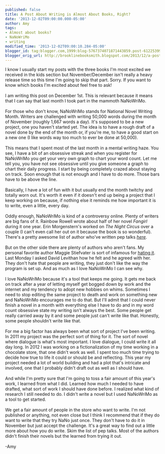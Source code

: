 ```yaml
---
published: false
title: A Post About Writing is Almost About Books, Right?
date: '2013-12-02T09:00:00.000-05:00'
author: Amy
tags:
- Almost about books?
- NaNoWriMo
- writing
modified_time: '2013-12-02T09:00:10.284-05:00'
blogger_id: tag:blogger.com,1999:blog-5767374071871443859.post-6122539979328844023
blogger_orig_url: http://brooklinebooksmith.blogspot.com/2013/12/a-post-about-writing-is-almost-about.html
---
```


I know I usually start my posts with the three books I'm most excited we received in the kids section but November/December isn't really a heavy release time so this time I'm going to skip that part. Sorry. If you want to know which books I'm excited about feel free to ask!<br /><br />I am writing this post on December 1st. This is relevant because it means that I can say that last month I took part in the mammoth NaNoWriMo. <br /><br />For those who don't know, NaNoWriMo stands for National Novel Writing Month. Writers are challenged with writing 50,000 words during the month of November (roughly 1,667 words a day). It's supposed to be a new project, one you haven't started yet. The idea is to have a rough draft of a novel done by the end of the month or, if you're me, to have a good start on a new one (I like words way too much to ever be done at 50,000). <br /><br />This means that I spent most of the last month in a mental writing haze. You see, I have a bit of an obsessive streak and when you register for NaNoWriMo you get your very own graph to chart your word count. Let me tell you, you have not see obsessive until you give someone a graph to chart their daily progress. I start by being completely crazed about staying on track. Soon enough that is not enough and I have to do more. Those bars have to be above the line. <br /><br />Basically, I have a lot of fun with it but usually end the month twitchy and totally worn out. It's worth it even if it doesn't end up being a project that I keep working on because, if nothing else it reminds me how important it is to write, even a little, every day.<br /><br />Oddly enough, NaNoWriMo is kind of a controversy online. Plenty of writers are big fans of it. Rainbow Rowell wrote about half of her novel <i>Fangirl</i> during it one year. Erin Morgenstern's worked on <i>The Night Circus</i> over a couple (I can't even call her out on it because the book is so wonderful). There's a pretty awesome list of author who've written pep talks <a href="http://nanowrimo.org/pep-talks/"><i>here</i></a>.<br /><br />But on the other side there are plenty of authors who aren't fans. My personal favorite author Maggie Stiefvater is sort of infamous for <a href="http://m-stiefvater.livejournal.com/182676.html">hating it</a>. Last Monday I asked David Levithan how he felt and he agreed with her. They don't hate that people are writing, they just don't like the way the program is set up. And as much as I love NaNoWriMo I can see why. <br /><br />I love NaNoWriMo because it's a tool that keeps me going. It gets me back on track after a year of letting myself get bogged down by work and the internet and my tendency to adopt new hobbies on whims. Sometimes I need to stop editing the same project to death and work on something new and NaNoWriMo encourages me to do that. But I'll admit that I could never finish a novel in a month with everything else I have to do and in my word count obsessive state my writing isn't always the best. Some people get really carried away by it and some people just can't write like that. Honestly, some people shouldn't write like that. <br /><br />For me a big factor has always been what sort of project I've been writing. In 2011 my project was the perfect sort of thing for it. The sort of novel where dialogue is what's most important. I love dialogue, I could write it all day long. In 2012 I was working on a fictionalization of my time working in a chocolate store, that one didn't work as well. I spent too much time trying to decide how true to life it could or should be and reflecting. This year my project needed a lot of world building and had a plot that's intricate and involved, one that I probably didn't draft out as well as I should have. <br /><br />And while I'm pretty sure that I'm going to toss a fair amount of this year's work, I learned from what I did. Learned how much I needed to have drafted, what sort of work I should have done before. I realized what kind of research I still needed to do. I didn't write a novel but I used NaNoWriMo as a tool to get started. <br /><br />We get a fair amount of people in the store who want to write. I'm not published or anything, not even close but I think I recommend that if they do want to write that they try NaNo just once. They don't have to do it in November but just accept the challenge. It's a great way to find out a little more about how you do write. Skim the list of pep talks. Most of the authors didn't finish their novels but the learned from trying it out. <br /><br />-Amy